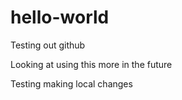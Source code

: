 # hello-world
Testing out github

Looking at using this more in the future 

Testing making local changes